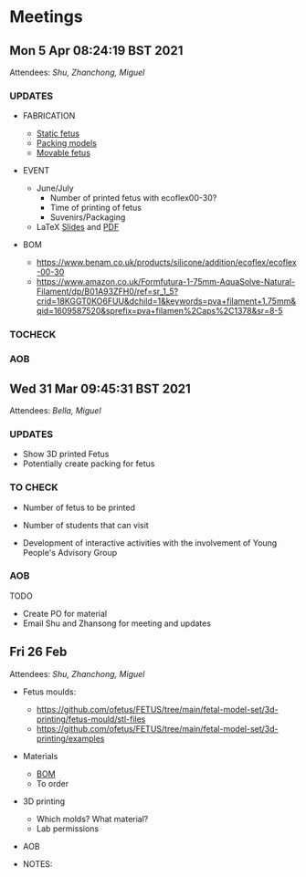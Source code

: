 # Meetings

## Mon  5 Apr 08:24:19 BST 2021
Attendees: *Shu, Zhanchong, Miguel*

### UPDATES

* FABRICATION
	* [Static fetus](../../models/static-fetus/)
	* [Packing models](../../models/static-fetus/3d-printing/fabrication/packaging) 
	* [Movable fetus](../../models/moving-fetus/)

* EVENT 
	* June/July
		* Number of printed fetus with ecoflex00-30? 
		* Time of printing of fetus
		* Suvenirs/Packaging
	* LaTeX [Slides](../../documents/slides) and  [PDF](https://github.com/ofetus/us-simulator/blob/pdfs/slides.pdf)

* BOM
	* https://www.benam.co.uk/products/silicone/addition/ecoflex/ecoflex-00-30
	* https://www.amazon.co.uk/Formfutura-1-75mm-AquaSolve-Natural-Filament/dp/B01A93ZFH0/ref=sr_1_5?crid=18KGGT0KO6FUU&dchild=1&keywords=pva+filament+1.75mm&qid=1609587520&sprefix=pva+filamen%2Caps%2C1378&sr=8-5 



### TOCHECK 


### AOB 



## Wed 31 Mar 09:45:31 BST 2021
Attendees: *Bella, Miguel*

### UPDATES 
* Show 3D printed Fetus
* Potentially create packing for fetus 
  
### TO CHECK 
* Number of fetus to be printed
* Number of students that can visit 

* Development of interactive activities with the involvement of Young People's Advisory Group


### AOB 

TODO
* Create PO for material 
* Email Shu and Zhansong for meeting and updates






## Fri 26 Feb
Attendees: *Shu, Zhanchong, Miguel*

* Fetus moulds: 
	* https://github.com/ofetus/FETUS/tree/main/fetal-model-set/3d-printing/fetus-mould/stl-files
	* https://github.com/ofetus/FETUS/tree/main/fetal-model-set/3d-printing/examples

* Materials 
	* [BOM](https://emckclac-my.sharepoint.com/:x:/r/personal/k1812667_kcl_ac_uk/_layouts/15/Doc.aspx?sourcedoc=%7B47C2847F-5C1F-47CF-9DCB-EBFF6A069297%7D&file=Bill%20Of%20Material%20List.xlsx&action=default&mobileredirect=true)
	* To order
	
* 3D printing 
	* Which molds? What material?
	* Lab permissions 

* AOB

* NOTES:


